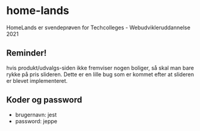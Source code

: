 # home-lands
HomeLands er svendeprøven for Techcolleges - Webudvikleruddannelse 2021


## Reminder!
hvis produkt/udvalgs-siden ikke fremviser nogen boliger, så skal man bare rykke på pris slideren.
Dette er en lille bug som er kommet efter at slideren er blevet implementeret.

## Koder og password
* brugernavn: jest
* password: jeppe